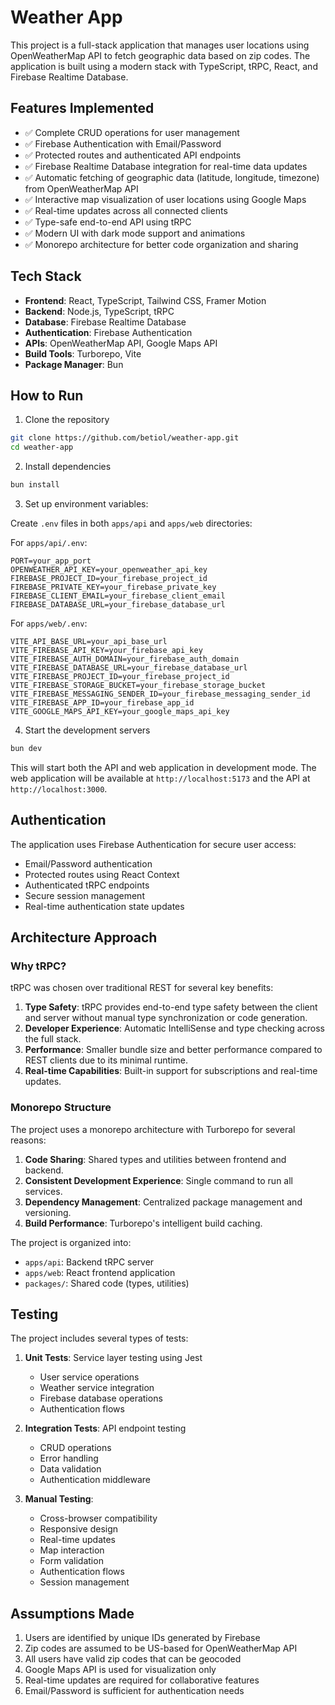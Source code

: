 # Weather App

This project is a full-stack application that manages user locations using OpenWeatherMap API to fetch geographic data based on zip codes. The application is built using a modern stack with TypeScript, tRPC, React, and Firebase Realtime Database.

## Features Implemented

- ✅ Complete CRUD operations for user management
- ✅ Firebase Authentication with Email/Password
- ✅ Protected routes and authenticated API endpoints
- ✅ Firebase Realtime Database integration for real-time data updates
- ✅ Automatic fetching of geographic data (latitude, longitude, timezone) from OpenWeatherMap API
- ✅ Interactive map visualization of user locations using Google Maps
- ✅ Real-time updates across all connected clients
- ✅ Type-safe end-to-end API using tRPC
- ✅ Modern UI with dark mode support and animations
- ✅ Monorepo architecture for better code organization and sharing

## Tech Stack

- **Frontend**: React, TypeScript, Tailwind CSS, Framer Motion
- **Backend**: Node.js, TypeScript, tRPC
- **Database**: Firebase Realtime Database
- **Authentication**: Firebase Authentication
- **APIs**: OpenWeatherMap API, Google Maps API
- **Build Tools**: Turborepo, Vite
- **Package Manager**: Bun

## How to Run

1. Clone the repository
```bash
git clone https://github.com/betiol/weather-app.git
cd weather-app
```

2. Install dependencies
```bash
bun install
```

3. Set up environment variables:

Create `.env` files in both `apps/api` and `apps/web` directories:

For `apps/api/.env`:
```env
PORT=your_app_port
OPENWEATHER_API_KEY=your_openweather_api_key
FIREBASE_PROJECT_ID=your_firebase_project_id
FIREBASE_PRIVATE_KEY=your_firebase_private_key
FIREBASE_CLIENT_EMAIL=your_firebase_client_email
FIREBASE_DATABASE_URL=your_firebase_database_url
```

For `apps/web/.env`:
```env
VITE_API_BASE_URL=your_api_base_url
VITE_FIREBASE_API_KEY=your_firebase_api_key
VITE_FIREBASE_AUTH_DOMAIN=your_firebase_auth_domain
VITE_FIREBASE_DATABASE_URL=your_firebase_database_url
VITE_FIREBASE_PROJECT_ID=your_firebase_project_id
VITE_FIREBASE_STORAGE_BUCKET=your_firebase_storage_bucket
VITE_FIREBASE_MESSAGING_SENDER_ID=your_firebase_messaging_sender_id
VITE_FIREBASE_APP_ID=your_firebase_app_id
VITE_GOOGLE_MAPS_API_KEY=your_google_maps_api_key
```

4. Start the development servers
```bash
bun dev
```

This will start both the API and web application in development mode. The web application will be available at `http://localhost:5173` and the API at `http://localhost:3000`.

## Authentication

The application uses Firebase Authentication for secure user access:

- Email/Password authentication
- Protected routes using React Context
- Authenticated tRPC endpoints
- Secure session management
- Real-time authentication state updates

## Architecture Approach

### Why tRPC?

tRPC was chosen over traditional REST for several key benefits:

1. **Type Safety**: tRPC provides end-to-end type safety between the client and server without manual type synchronization or code generation.
2. **Developer Experience**: Automatic IntelliSense and type checking across the full stack.
3. **Performance**: Smaller bundle size and better performance compared to REST clients due to its minimal runtime.
4. **Real-time Capabilities**: Built-in support for subscriptions and real-time updates.

### Monorepo Structure

The project uses a monorepo architecture with Turborepo for several reasons:

1. **Code Sharing**: Shared types and utilities between frontend and backend.
2. **Consistent Development Experience**: Single command to run all services.
3. **Dependency Management**: Centralized package management and versioning.
4. **Build Performance**: Turborepo's intelligent build caching.

The project is organized into:
- `apps/api`: Backend tRPC server
- `apps/web`: React frontend application
- `packages/`: Shared code (types, utilities)

## Testing

The project includes several types of tests:

1. **Unit Tests**: Service layer testing using Jest
   - User service operations
   - Weather service integration
   - Firebase database operations
   - Authentication flows

2. **Integration Tests**: API endpoint testing
   - CRUD operations
   - Error handling
   - Data validation
   - Authentication middleware

3. **Manual Testing**:
   - Cross-browser compatibility
   - Responsive design
   - Real-time updates
   - Map interaction
   - Form validation
   - Authentication flows
   - Session management

## Assumptions Made

1. Users are identified by unique IDs generated by Firebase
2. Zip codes are assumed to be US-based for OpenWeatherMap API
3. All users have valid zip codes that can be geocoded
4. Google Maps API is used for visualization only
5. Real-time updates are required for collaborative features
6. Email/Password is sufficient for authentication needs
